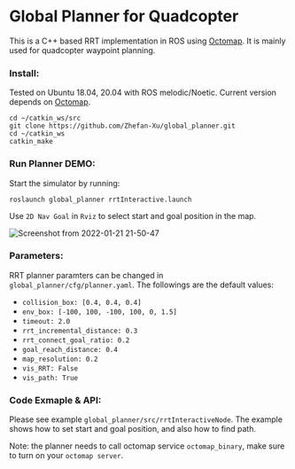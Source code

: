 # Global Planner for Quadcopter
This is a C++ based RRT implementation in ROS using [Octomap](http://wiki.ros.org/octomap). It is mainly used for quadcopter waypoint planning.

### Install:
Tested on Ubuntu 18.04, 20.04 with ROS melodic/Noetic. Current version depends on [Octomap](http://wiki.ros.org/octomap).
```
cd ~/catkin_ws/src
git clone https://github.com/Zhefan-Xu/global_planner.git
cd ~/catkin_ws
catkin_make
```
### Run Planner DEMO:
Start the simulator by running:
```
roslaunch global_planner rrtInteractive.launch
```
Use ```2D Nav Goal``` in ```Rviz``` to select start and goal position in the map.

![Screenshot from 2022-01-21 21-50-47](https://user-images.githubusercontent.com/55560905/150622335-b3bdd8ef-c836-48cf-bafb-a9895a7dc1d9.png)

### Parameters:
RRT planner paramters can be changed in ```global_planner/cfg/planner.yaml```. The followings are the default values: 
- ```collision_box: [0.4, 0.4, 0.4]```
- ```env_box: [-100, 100, -100, 100, 0, 1.5]```
- ```timeout: 2.0```
- ```rrt_incremental_distance: 0.3```
- ```rrt_connect_goal_ratio: 0.2```
- ```goal_reach_distance: 0.4```
- ```map_resolution: 0.2```
- ```vis_RRT: False```
- ```vis_path: True```

### Code Exmaple & API:
Please see example ```global_planner/src/rrtInteractiveNode```. The example shows how to set start and goal position, and also how to find path. 

Note: the planner needs to call octomap service ```octomap_binary```, make sure to turn on your ```octomap server```.

